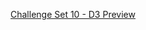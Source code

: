 [Challenge Set 10 - D3 Preview](http://htmlpreview.github.io/?https://raw.githubusercontent.com/asgrunwald/nyc16_ds8/master/challenges/submissions/10-d3/avi/challenge_set_10.html?token=ASumFrqGFB0_TwU9kXQS-mocnhHyBa76ks5Xt2kzwA%3D%3D)
